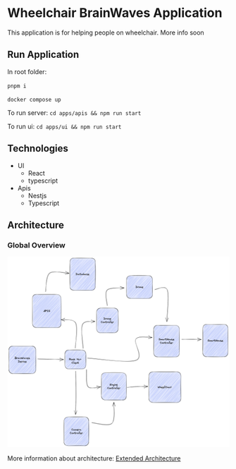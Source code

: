 # Wheelchair BrainWaves Application

This application is for helping people on wheelchair.
More info soon
## Run Application

In root folder:

`pnpm i`

`docker compose up`

To run server:
`cd apps/apis && npm run start`

To run ui:
`cd apps/ui && npm run start`

## Technologies

* UI
  * React
  * typescript
* Apis
  * Nestjs
  * Typescript

## Architecture

### Global Overview
![Global Architecture](./architecture//general-overview.png)

More information about architecture:
[Extended Architecture](./docs/ARCHITECTURE_MODULES_EXTENDED.md)
